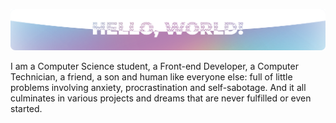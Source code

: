 ![Header](https://raw.githubusercontent.com/lucasmc64/lucasmc64/master/assets/header.png)

I am a Computer Science student, a Front-end Developer, a Computer Technician, a friend, a son and human like everyone else: full of little problems involving anxiety, procrastination and self-sabotage. And it all culminates in various projects and dreams that are never fulfilled or even started.
